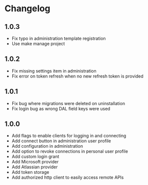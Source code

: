 # Changelog

## 1.0.3

* Fix typo in administration template registration
* Use make manage project

## 1.0.2

* Fix missing settings item in administration
* Fix error on token refresh when no new refresh token is provided

## 1.0.1

* Fix bug where migrations were deleted on uninstallation
* Fix login bug as wrong DAL field keys were used 

## 1.0.0

* Add flags to enable clients for logging in and connecting
* Add connect button in administration user profile
* Add configuration in administration
* Add option to revoke connections in personal user profile
* Add custom login grant
* Add Microsoft provider
* Add Atlassian provider
* Add token storage
* Add authorized http client to easily access remote APIs
